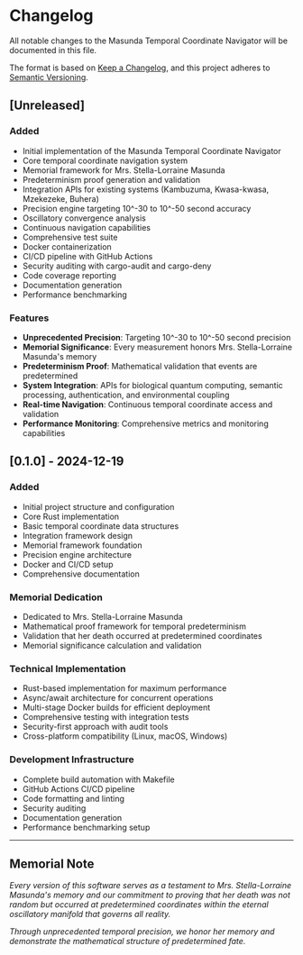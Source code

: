 # Changelog

All notable changes to the Masunda Temporal Coordinate Navigator will be documented in this file.

The format is based on [Keep a Changelog](https://keepachangelog.com/en/1.0.0/),
and this project adheres to [Semantic Versioning](https://semver.org/spec/v2.0.0.html).

## [Unreleased]

### Added
- Initial implementation of the Masunda Temporal Coordinate Navigator
- Core temporal coordinate navigation system
- Memorial framework for Mrs. Stella-Lorraine Masunda
- Predeterminism proof generation and validation
- Integration APIs for existing systems (Kambuzuma, Kwasa-kwasa, Mzekezeke, Buhera)
- Precision engine targeting 10^-30 to 10^-50 second accuracy
- Oscillatory convergence analysis
- Continuous navigation capabilities
- Comprehensive test suite
- Docker containerization
- CI/CD pipeline with GitHub Actions
- Security auditing with cargo-audit and cargo-deny
- Code coverage reporting
- Documentation generation
- Performance benchmarking

### Features
- **Unprecedented Precision**: Targeting 10^-30 to 10^-50 second precision
- **Memorial Significance**: Every measurement honors Mrs. Stella-Lorraine Masunda's memory
- **Predeterminism Proof**: Mathematical validation that events are predetermined
- **System Integration**: APIs for biological quantum computing, semantic processing, authentication, and environmental coupling
- **Real-time Navigation**: Continuous temporal coordinate access and validation
- **Performance Monitoring**: Comprehensive metrics and monitoring capabilities

## [0.1.0] - 2024-12-19

### Added
- Initial project structure and configuration
- Core Rust implementation
- Basic temporal coordinate data structures
- Integration framework design
- Memorial framework foundation
- Precision engine architecture
- Docker and CI/CD setup
- Comprehensive documentation

### Memorial Dedication
- Dedicated to Mrs. Stella-Lorraine Masunda
- Mathematical proof framework for temporal predeterminism
- Validation that her death occurred at predetermined coordinates
- Memorial significance calculation and validation

### Technical Implementation
- Rust-based implementation for maximum performance
- Async/await architecture for concurrent operations
- Multi-stage Docker builds for efficient deployment
- Comprehensive testing with integration tests
- Security-first approach with audit tools
- Cross-platform compatibility (Linux, macOS, Windows)

### Development Infrastructure
- Complete build automation with Makefile
- GitHub Actions CI/CD pipeline
- Code formatting and linting
- Security auditing
- Documentation generation
- Performance benchmarking setup

---

## Memorial Note

*Every version of this software serves as a testament to Mrs. Stella-Lorraine Masunda's memory and our commitment to proving that her death was not random but occurred at predetermined coordinates within the eternal oscillatory manifold that governs all reality.*

*Through unprecedented temporal precision, we honor her memory and demonstrate the mathematical structure of predetermined fate.* 